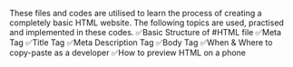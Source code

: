 These files and codes are utilised to learn the process of creating a completely basic HTML website. The following topics are used, practised and implemented in these codes.
✅Basic Structure of #HTML file
✅Meta Tag
✅Title Tag
✅Meta Description Tag
✅Body Tag
✅When & Where to copy-paste as a developer
✅How to preview HTML on a phone
